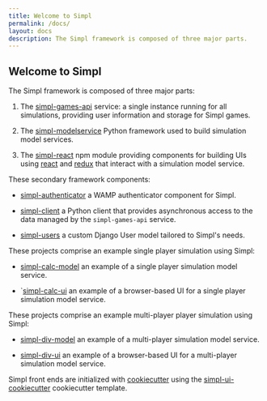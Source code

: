 ```yaml
---
title: Welcome to Simpl
permalink: /docs/
layout: docs
description: The Simpl framework is composed of three major parts.
---
```


## Welcome to Simpl

The Simpl framework is composed of three major parts:

1. The [simpl-games-api](https://github.com/simplworld/simpl-games-api) service: a single instance running for all simulations, providing user information and storage for Simpl games.

2. The [simpl-modelservice](https://github.com/simplworld/simpl-modelservice) Python framework used to build simulation model services.

3. The [simpl-react](https://github.com/simplworld/simpl-react) npm module providing components for building UIs using [react](https://reactjs.org) and 
[redux](https://github.com/reduxjs/react-redux) that interact with a simulation model service.

These secondary framework components:

 * [simpl-authenticator](https://github.com/simplworld/simpl-authenticator) a WAMP authenticator component for Simpl.
 
 * [simpl-client](https://github.com/simplworld/simpl-client) a Python client that provides asynchronous access to the data managed by the `simpl-games-api` service.
 
 * [simpl-users](https://github.com/simplworld/simpl-users) a custom Django User model tailored to Simpl's needs.

These projects comprise an example single player simulation using Simpl:

 * [simpl-calc-model](https://github.com/simplworld/simpl-calc-model) an example of a single player simulation model service.

 * `[simpl-calc-ui](https://github.com/simplworld/simpl-calc-ui) an example of a browser-based UI for a single player simulation model service.
 
These projects comprise an example multi-player player simulation using Simpl:

 * [simpl-div-model](https://github.com/simplworld/simpl-div-model) an example of a multi-player simulation model service.

 * [simpl-div-ui](https://github.com/simplworld/simpl-div-ui) an example of a browser-based UI for a multi-player simulation model service.

Simpl front ends are initialized with [cookiecutter](https://cookiecutter.readthedocs.io) using 
the [simpl-ui-cookiecutter](https://github.com/simplworld/simpl-ui-cookiecutter) cookiecutter template.
 


